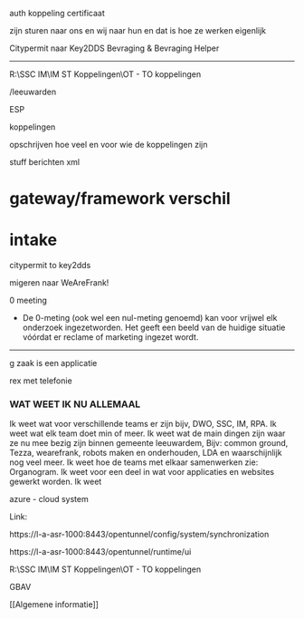 auth koppeling certificaat

zijn sturen naar ons en wij naar hun en dat is hoe ze werken eigenlijk


Citypermit naar Key2DDS Bevraging & Bevraging Helper

---

R:\SSC IM\IM ST Koppelingen\OT  - TO koppelingen

/leeuwarden

ESP

koppelingen

opschrijven hoe veel en voor wie de koppelingen zijn 

stuff berichten xml

# gateway/framework verschil




# **intake**

citypermit to key2dds

migeren naar WeAreFrank!

0 meeting
-   De 0-meting (ook wel een nul-meting genoemd) kan voor vrijwel elk onderzoek ingezetworden. Het geeft een beeld van de huidige situatie vóórdat er reclame of marketing ingezet wordt.










---

g zaak is een applicatie

rex met telefonie

### **WAT WEET IK NU ALLEMAAL**

Ik weet wat voor verschillende teams er zijn bijv, DWO, SSC, IM, RPA.
Ik weet wat elk team doet min of meer.
Ik weet wat de main dingen zijn waar ze nu mee bezig zijn binnen gemeente leeuwardem,
Bijv: common ground, Tezza, wearefrank, robots maken en onderhouden, LDA en waarschijnlijk nog veel meer.
Ik weet hoe de teams met elkaar samenwerken zie: Organogram.
Ik weet voor een deel in wat voor applicaties en websites gewerkt worden.
Ik weet 









azure - cloud system










Link:


https://l-a-asr-1000:8443/opentunnel/config/system/synchronization

https://l-a-asr-1000:8443/opentunnel/runtime/ui

R:\SSC IM\IM ST Koppelingen\OT  - TO koppelingen





GBAV









[[Algemene informatie]]
